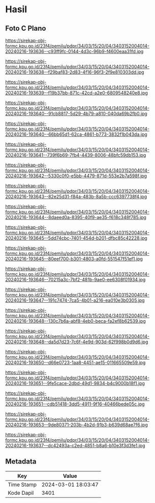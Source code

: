 # Hasil

## Foto C Plano

https://sirekap-obj-formc.kpu.go.id/23f4/pemilu/pdpr/34/03/15/20/04/3403152004014-20240216-193636--c93ff9fc-0144-4d3c-96b9-f4600eaa31fd.jpg

https://sirekap-obj-formc.kpu.go.id/23f4/pemilu/pdpr/34/03/15/20/04/3403152004014-20240216-193638--f29baf83-2d83-4f16-96f3-2f9e810303dd.jpg

https://sirekap-obj-formc.kpu.go.id/23f4/pemilu/pdpr/34/03/15/20/04/3403152004014-20240216-193639--f19b37bb-871c-42cd-a2e0-6809548240e8.jpg

https://sirekap-obj-formc.kpu.go.id/23f4/pemilu/pdpr/34/03/15/20/04/3403152004014-20240216-193640--91cb8817-5d29-4b79-a810-040da69b2fb0.jpg

https://sirekap-obj-formc.kpu.go.id/23f4/pemilu/pdpr/34/03/15/20/04/3403152004014-20240216-193640--66bb65d1-62ca-4861-b773-3832f1b043da.jpg

https://sirekap-obj-formc.kpu.go.id/23f4/pemilu/pdpr/34/03/15/20/04/3403152004014-20240216-193641--739f6b69-7fb4-4439-8006-48bfc59db153.jpg

https://sirekap-obj-formc.kpu.go.id/23f4/pemilu/pdpr/34/03/15/20/04/3403152004014-20240216-193642--5330c0f0-e5bb-4479-871d-553e2b7a598f.jpg

https://sirekap-obj-formc.kpu.go.id/23f4/pemilu/pdpr/34/03/15/20/04/3403152004014-20240216-193643--82e25d31-f84a-483b-8a5b-ccc6397738f4.jpg

https://sirekap-obj-formc.kpu.go.id/23f4/pemilu/pdpr/34/03/15/20/04/3403152004014-20240216-193644--8daeed0a-8395-40f9-ae35-f618c348f785.jpg

https://sirekap-obj-formc.kpu.go.id/23f4/pemilu/pdpr/34/03/15/20/04/3403152004014-20240216-193645--5dd74cbc-7401-454d-b201-dfbc85c42228.jpg

https://sirekap-obj-formc.kpu.go.id/23f4/pemilu/pdpr/34/03/15/20/04/3403152004014-20240216-193645--80eef700-b301-4803-a0fd-551547f51ef1.jpg

https://sirekap-obj-formc.kpu.go.id/23f4/pemilu/pdpr/34/03/15/20/04/3403152004014-20240216-193646--70215a3c-7bf2-481b-9ae0-ee6308f01934.jpg

https://sirekap-obj-formc.kpu.go.id/23f4/pemilu/pdpr/34/03/15/20/04/3403152004014-20240216-193647--191c7474-7ca5-4b01-a216-ea010e3b0305.jpg

https://sirekap-obj-formc.kpu.go.id/23f4/pemilu/pdpr/34/03/15/20/04/3403152004014-20240216-193648--130c7b6a-abf8-4eb0-beca-fa2ef8b62539.jpg

https://sirekap-obj-formc.kpu.go.id/23f4/pemilu/pdpr/34/03/15/20/04/3403152004014-20240216-193648--da5d7d23-7c6f-4e9d-903d-62f998b0d9d6.jpg

https://sirekap-obj-formc.kpu.go.id/23f4/pemilu/pdpr/34/03/15/20/04/3403152004014-20240216-193650--d66e0723-1aa8-4451-ae15-011665509e59.jpg

https://sirekap-obj-formc.kpu.go.id/23f4/pemilu/pdpr/34/03/15/20/04/3403152004014-20240216-193651--9fe5cace-2dbd-49d1-9834-b4c9000b18f1.jpg

https://sirekap-obj-formc.kpu.go.id/23f4/pemilu/pdpr/34/03/15/20/04/3403152004014-20240216-193651--cdb51418-3dd5-4911-9f16-40466bede05c.jpg

https://sirekap-obj-formc.kpu.go.id/23f4/pemilu/pdpr/34/03/15/20/04/3403152004014-20240216-193653--9de80371-203b-4b2d-91b3-b639d68ae7f6.jpg

https://sirekap-obj-formc.kpu.go.id/23f4/pemilu/pdpr/34/03/15/20/04/3403152004014-20240216-193637--dc42493a-c2ed-4851-b8a6-b10e3f3d3fe1.jpg


## Metadata

| Key        | Value               |
| ---------- | ------------------- |
| Time Stamp | 2024-03-01 18:03:47 |
| Kode Dapil | 3401                |



